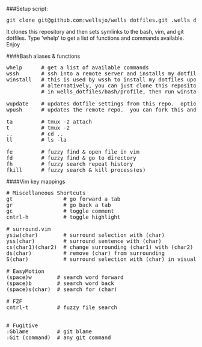 ###Setup script:
<pre>
git clone git@github.com:wellsjo/wells_dotfiles.git .wells_dotfiles && source .wells_dotfiles/bash/profile && wells_install
</pre>

It clones this repository and then sets symlinks to the bash, vim, and git dotfiles.  Type 'whelp' to get a list of functions and commands available.  Enjoy

####Bash aliases & functions
<pre>
whelp      # get a list of available commands
wssh       # ssh into a remote server and installs my dotfile setup from this repository
winstall   # this is used by wssh to install my dotfiles upon entering a remote machine.
           # alternatively, you can just clone this repository, source the profile located 
           # in wells_dotfiles/bash/profile, then run winstall.  This is explained above.

wupdate    # updates dotfile settings from this repo.  optionally just updates locally.
wpush      # updates the remote repo.  you can fork this and go nuts, if you'd like.

ta         # tmux -2 attach
t          # tmux -2
..         # cd ..
ll         # ls -la

fe         # fuzzy find & open file in vim
fd         # fuzzy find & go to directory
fh         # fuzzy search repeat history
fkill      # fuzzy search & kill process(es)
</pre>

####Vim key mappings
<pre>
# Miscellaneous Shortcuts
gt                # go forward a tab
gr                # go back a tab
gc                # toggle comment
cntrl-h           # toggle highlight

# surround.vim
ysiw(char)        # surround selection with (char)
yss(char)         # surround sentence with (char)
cs(char1)(char2)  # change surrounding (char1) with (char2)
ds(char)          # remove (char) from surrounding
S(char)           # surround selection with (char) in visual mode

# EasyMotion
(space)w        # search word forward
(space)b        # search word back
(space)s(char)  # search for (char) 

# FZF
cntrl-t         # fuzzy file search


# Fugitive
:Gblame         # git blame
:Git (command)  # any git command
</pre>

